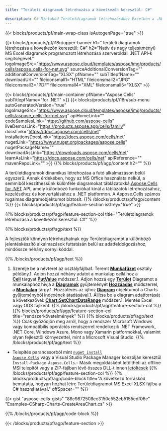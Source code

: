 ```yaml
---
title: "Területi diagramok létrehozása a következőn keresztül: C#"

description: C# Mintakód Területdiagramok létrehozásához Excelben a .NET Könyvtár használatával. Használja ezt a kódot Területdiagram létrehozásához MS Excelhez VB.NET, Asp.NET vagy bármely .NET alapú alkalmazáson belül.
---
```

{{< blocks/products/pf/main-wrap-class isAutogenPage="true" >}}

{{< blocks/products/pf/i18n/upper-banner h1="Területi diagramok létrehozása a következőn keresztül: C#" h2="Natív és nagy teljesítményű MS Excel diagramok programozott létrehozása szerveroldali .NET API-k segítségével." logoImageSrc="https://www.aspose.cloud/templates/aspose/img/products/cells/aspose_cells-for-net.svg" sourceAdditionalConversionTag="" additionalConversionTag="XLSX" pfName="" subTitlepfName="" downloadUrl="" fileiconsmall1="HTML" fileiconsmall2="JPG" fileiconsmall3="PDF" fileiconsmall4="XML" fileiconsmall5="XLSX" >}}

{{< blocks/products/pf/main-container pfName="Aspose.Cells" subTitlepfName="for .NET" >}}
{{< blocks/products/pf/i18n/sub-menu autoGeneratedVersion="true" logoImageSrc="https://www.aspose.cloud/templates/aspose/img/products/cells/aspose_cells-for-net.svg" apiHomeLink="" codeSamplesLink="https://github.com/aspose-cells" liveDemosLink="https://products.aspose.app/cells/family" docsLink="https://docs.aspose.com/cells/net" installationsDocsLink="https://docs.aspose.com/cells/net" nugetLink="https://www.nuget.org/packages/aspose.cells" nugetPackageName="" downloadAsLink="https://downloads.aspose.com/cells/net" learnAsLink="https://docs.aspose.com/cells/net" apiReference="" mavenRepoLink="" >}}
{{% blocks/products/pf/agp/content h2="" %}}

A területdiagramok dinamikus létrehozása a futó alkalmazáson belül egyszerű. Annak érdekében, hogy az MS Office használata nélkül, a semmiből készíthessünk különféle diagramokat táblázatokká,[Aspose.Cells for .NET](https://products.aspose.com/cells/net)  API, amely különböző funkciókat kínál a táblázatok létrehozásához, kezeléséhez és konvertálásához a .NET platformon. A Aspose.Cells számos rugalmas diagramobjektumot biztosít.
{{% /blocks/products/pf/agp/content %}}
{{< blocks/products/pf/agp/feature-section isGrey="true" >}}

{{% blocks/products/pf/agp/feature-section-col title="Területdiagramok létrehozása a következőn keresztül: C#" %}}

{{% blocks/products/pf/agp/text %}}

A fejlesztők könnyen létrehozhatnak egy Területdiagramot a különböző jelentéskészítő alkalmazások futtatásán belül az adatfeldolgozáshoz, mindössze néhány sornyi kóddal.

{{% /blocks/products/pf/agp/text %}}

1. Szerelje be a névteret az osztályfájlba1. Teremt [**Munkafüzet**](https://reference.aspose.com/cells/net/aspose.cells/workbook) osztály példány.1. Adjon hozzá néhány adatot a munkalap celláihoz a [**Cell**](https://reference.aspose.com/cells/net/aspose.cells/cell) tárgyat [**PutValue**](https://reference.aspose.com/cells/net/aspose.cells/cell/methods/putvalue/index) módszer.1. Adjon hozzá egy [**Terület**](https://reference.aspose.com/cells/net/aspose.cells.charts/charttype) Diagramot a munkalaphoz hívja a [**Diagramok**](https://reference.aspose.com/cells/net/aspose.cells.charts/chartcollection) gyűjteményét [**Hozzáadás**](https://reference.aspose.com/cells/net/aspose.cells.charts/chartcollection/methods/add) módszerrel, a [**Munkalap**](https://reference.aspose.com/cells/net/aspose.cells/worksheet) tárgy.1. Hozzáférés az újhoz [**Diagram**](https://reference.aspose.com/cells/net/aspose.cells.charts/chart) objektumot a Charts gyűjteményből indexének átadásával.1. Állítsa be a diagram adatforrását a következővel: [**Chart.SetChartDataRange**](https://https://reference.aspose.com/cells/net/aspose.cells.charts/chart/methods/setchartdatarange) módszer.1. Mentés Excel vagy ODS fájlként.
{{% /blocks/products/pf/agp/feature-section-col %}}
{{% blocks/products/pf/agp/feature-section-col title="rendszerkövetelmények" %}}
{{% blocks/products/pf/agp/text %}}
Csak győződjön meg arról, hogy a rendszer Microsoft Windows vagy kompatibilis operációs rendszerrel rendelkezik .NET Framework, .NET Core, Windows Azure, Mono vagy Xamarin platformokkal, valamint olyan fejlesztői környezettel, mint a Microsoft Visual Studio.
{{% /blocks/products/pf/agp/text %}}
- Telepítés parancssorból mint <code><a href="https://downloads.aspose.com/cells/net">nuget install Aspose.Cells</a></code> vagy a Visual Studio Package Manager konzolján keresztül <code>Install-Package Aspose.Cells</code>.- Másik megoldásként letöltheti az offline MSI telepítőt vagy a ZIP-fájlban lévő összes DLL-t innen <a href="https://downloads.aspose.com/cells/net">letöltések</a>
{{% /blocks/products/pf/agp/feature-section-col %}}
{{% blocks/products/pf/agp/code-block title="A következő forráskód bemutatja, hogyan hozhat létre Területdiagramot MS Excel XLSX fájlba a C# használatával." offSpacer="" %}}

{{< gist "aspose-cells-gists" "88c9872508ec3150c552eb5155edf06e" "Examples-CSharp-Charts-CreateAreaChart.cs" >}}

{{% /blocks/products/pf/agp/code-block %}}

{{< /blocks/products/pf/agp/feature-section >}}

<!-- aboutfile Starts -->
